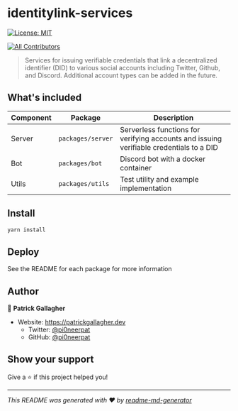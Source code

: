 <h1 align="left">identitylink-services</h1>
<p>
  <a href="#" target="_blank">
    <img alt="License: MIT" src="https://img.shields.io/badge/License-MIT-yellow.svg" />
  </a>
</p>

<!-- ALL-CONTRIBUTORS-BADGE:START - Do not remove or modify this section -->

[![All Contributors](https://img.shields.io/badge/all_contributors-1-orange.svg?style=flat-square)](#contributors-)

<!-- ALL-CONTRIBUTORS-BADGE:END -->

> Services for issuing verifiable credentials that link a decentralized identifier (DID) to various social accounts including Twitter, Github, and Discord. Additional account types can be added in the future.

## What's included

| Component    | Package  | Description |
| ----------- | ----------- | --------- |
| Server | `packages/server` | Serverless functions for verifying accounts and issuing verifiable credentials to a DID |
| Bot | `packages/bot` | Discord bot with a docker container |
| Utils | `packages/utils` | Test utility and example implementation |

## Install

```bash
yarn install
```

## Deploy

See the README for each package for more information

## Author

👤 **Patrick Gallagher**

- Website: https://patrickgallagher.dev
  - Twitter: [@pi0neerpat](https://twitter.com/pi0neerpat)
  - GitHub: [@pi0neerpat](https://github.com/pi0neerpat)

## Show your support

Give a ⭐️ if this project helped you!

---

_This README was generated with ❤️ by [readme-md-generator](https://github.com/kefranabg/readme-md-generator)_
